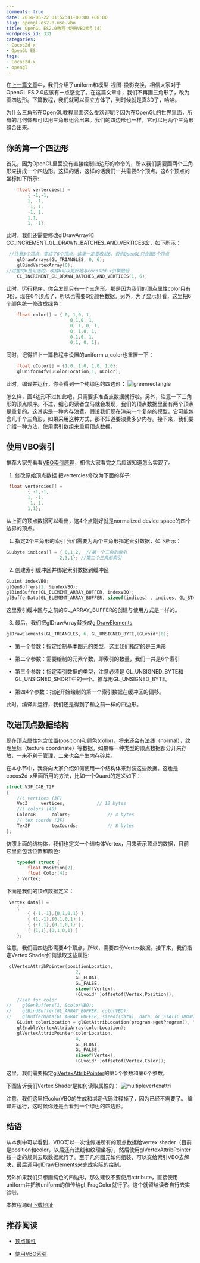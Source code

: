 ```yaml
---
comments: true
date: 2014-06-22 01:52:41+00:00 +08:00
slug: opengl-es2-0-use-vbo
title: OpenGL ES2.0教程:使用VBO索引(4)
wordpress_id: 331
categories:
- Cocos2d-x
- OpenGL ES
tags:
- Cocos2d-x
- opengl
---
```


 
<!-- toc -->

在[上一篇文章](http://zilongshanren.com/blog/2014-06-15-opengl-es2-meet-mvp.html)中，我们介绍了uniform和模型-视图-投影变换，相信大家对于OpenGL ES 2.0应该有一点感觉了。在这篇文章中，我们不再画三角形了，改为画四边形。下篇教程，我们就可以画立方体了，到时候就是真3D了，哈哈。

为什么三角形在OpenGL教程里面这么受欢迎呢？因为在OpenGL的世界里面，所有的几何体都可以用三角形组合出来。我们的四边形也一样，它可以用两个三角形组合出来。

<!-- more -->

## 你的第一个四边形

首先，因为OpenGL里面没有直接绘制四边形的命令的，所以我们需要画两个三角形来拼成一个四边形。这样的话，这样的话我们一共需要6个顶点。这6个顶点的坐标如下所示:

```cpp
    float vertercies[] =
        { -1,-1,
        1, -1,
        -1, 1,
        -1, 1,
        1,1,
        1, -1};
```

此时，我们还需要修改glDrawArray和CC_INCREMENT_GL_DRAWN_BATCHES_AND_VERTICES宏，如下所示：

```cpp
 //注意3个顶点，变成了6个顶点，这里一定要改成6，否则OpenGL只会画3个顶点
    glDrawArrays(GL_TRIANGLES, 0, 6); 
    glBindVertexArray(0);
//这里的6是可选的，改成6可以更好地与cocos2d-x引擎融合
    CC_INCREMENT_GL_DRAWN_BATCHES_AND_VERTICES(1, 6);  

```

此时，运行程序，你会发现只有一个三角形。那是因为我们的顶点属性color只有3份，现在6个顶点了，所以也需要6份颜色数据。另外，为了显示好看，这里把6个颜色统一修改成绿色：

```cpp
    float color[] = { 0, 1,0, 1,
                        0,1,0, 1,
                        0, 1, 0, 1,
                        0, 1,0, 1,
                        0,1,0, 1,
                        0,1, 0, 1};
```

同时，记得把上一篇教程中设置的uniform u_color也重置一下：

```cpp
    float uColor[] = {1.0, 1.0, 1.0, 1.0};
    glUniform4fv(uColorLocation,1, uColor);
```

此时，编译并运行，你会得到一个纯绿色的四边形：
![greenrectangle](https://zilongshanren.com/img/greenrectangle.png)

怎么样，画4边形不过如此吧，只需要多准备点数据就行啦。另外，注意一下三角形的顶点顺序。不过，细心的读者立马就会发现，我们的顶点数据里面有两个顶点是重复的。这其实是一种内存浪费。假设我们现在渲染一个复杂的模型，它可能包含几千个三角形，如果采用这种方式，那不知道要浪费多少内存。接下来，我们要介绍一种方法，使用索引数组来重用顶点数据。

## 使用VBO索引

推荐大家先看看[VBO索引原理](http://opengl.zilongshanren.com/opengl-tutorial/tut09/zh.html)，相信大家看完之后应该知道怎么实现了。
1. 修改原始顶点数据
把vertercies修改为下面的样子:

```cpp
 float vertercies[] =
        { -1,-1,
        1, -1,
        -1, 1,
        1,1};
```
从上面的顶点数据可以看出，这4个点刚好就是normalized device space的四个边界的顶点。

  1. 指定2个三角形的索引
我们需要为两个三角形指定索引数据，如下所示：

```cpp
GLubyte indices[] = { 0,1,2,  //第一个三角形索引
                    2,3,1}; //第二个三角形索引
```

  2. 创建索引缓冲区并绑定索引数据到缓冲区
  
```cpp
GLuint indexVBO;
glGenBuffers(1, &indexVBO);
glBindBuffer(GL_ELEMENT_ARRAY_BUFFER, indexVBO);
glBufferData(GL_ELEMENT_ARRAY_BUFFER, sizeof(indices) , indices, GL_STATIC_DRAW);
```
这里索引缓冲区与之前的GL_ARRAY_BUFFER的创建与使用方式是一样的。

  3. 最后，我们把glDrawArray替换成[glDrawElements](https://www.khronos.org/opengles/sdk/docs/man/xhtml/glDrawElements.xml)
  
```cpp
glDrawElements(GL_TRIANGLES, 6, GL_UNSIGNED_BYTE,(GLvoid*)0);
```

  * 第一个参数：指定绘制基本图元的类型，这里我们指定的是三角形

  * 第二个参数：需要绘制的元素个数，即索引的数量，我们一共是6个索引

  * 第三个参数：指定索引数据的类型，注意必须是 GL_UNSIGNED_BYTE和GL_UNSIGNED_SHORT中的一个。推荐用GL_UNSIGNED_BYTE。

  * 第四4个参数：指定开始绘制的第一个索引数据在缓冲区的偏移。

此时，编译并运行，我们还是得到了和之前一样的四边形。

## 改进顶点数据结构

现在顶点属性包含位置(position)和颜色(color)，将来还会有法线（normal），纹理坐标（texture coordinate）等数据。如果每一种类型的顶点数据都分开来存放，一来不利于管理，二来也会产生内存碎片。

在本小节中，我将向大家介绍如何使用一个结构体来封装这些数据。这也是cocos2d-x里面所用的方法，比如一个Quard的定义如下：

```cpp
struct V3F_C4B_T2F
{
    //! vertices (3F)
    Vec3     vertices;            // 12 bytes
    //! colors (4B)
    Color4B      colors;              // 4 bytes
    // tex coords (2F)
    Tex2F        texCoords;           // 8 bytes
};
```

仿照上面的结构体，我们也定义一个结构体Vertex，用来表示顶点的数据，目前它里面包含位置和颜色:

```cpp
    typedef struct {
        float Position[2];
        float Color[4];
    } Vertex;
```

下面是我们的顶点数据定义：

```cpp
 Vertex data[] =
    {
        { {-1,-1},{0,1,0,1} },
        { {1,-1},{0,1,0,1} },
        { {-1,1},{0,1,0,1} },
        { {1,1},{0,1,0,1} }
    };
```

注意，我们画四边形需要4个顶点，所以，需要四份Vertex数据。接下来，我们指定Vertex Shader如何读取这些属性:

```cpp
 glVertexAttribPointer(positionLocation,
                          2,
                          GL_FLOAT,
                          GL_FALSE,
                          sizeof(Vertex),
                          (GLvoid* )offsetof(Vertex,Position));
    //set for color
//    glGenBuffers(1, &colorVBO);
//    glBindBuffer(GL_ARRAY_BUFFER, colorVBO);
//    glBufferData(GL_ARRAY_BUFFER, sizeof(data), data, GL_STATIC_DRAW);
    GLuint colorLocation = glGetAttribLocation(program->getProgram(), "a_color");
    glEnableVertexAttribArray(colorLocation);
    glVertexAttribPointer(colorLocation,
                          4,
                          GL_FLOAT,
                          GL_FALSE,
                          sizeof(Vertex),
                          (GLvoid* )offsetof(Vertex,Color));
```

这里，我们需要指定[glVertexAttribPointer](https://www.khronos.org/opengles/sdk/docs/man/xhtml/glVertexAttribPointer.xml)的第5个参数和第6个参数。

下图告诉我们Vertex Shader是如何读取属性的：
![multiplevertexattri](https://zilongshanren.com/img/multiplevertexattribute.png)

注意，我们这里把colorVBO的生成和绑定代码注释掉了，因为已经不需要了。
编译并运行，这时候你还是会看到一个绿色的四边形。

## 结语

从本例中可以看到，VBO可以一次性传递所有的顶点数据给vertex shader（目前是position和color，以后还有法线和纹理坐标），然后使用glVertexAttribPointer按一定的规则去取数据就行了。至于几何图元如何组装，可以交给索引VBO去解决，最后调用glDrawElements来完成实际的绘制。

另外如果我们只想画纯色的四边形，那么建议不要使用attribute，直接使用uniform并把该uniform的值传给gl_FragColor就行了。这个就留给读者自行去实验啦。

本教程源码[下载地址](http://git.oschina.net/zilongshanren/Cocos2D-X-OpenGL-ES-2.0/tree/lesson4)

## 推荐阅读

  * [顶点属性](http://www.arcsynthesis.org/gltut/Basics/Tut02%20Vertex%20Attributes.html)

  * [使用VBO索引](http://www.opengl-tutorial.org/intermediate-tutorials/tutorial-9-vbo-indexing/)

